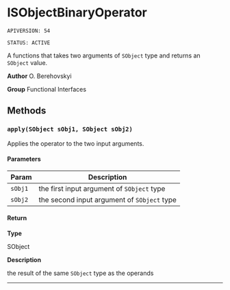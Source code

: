 # ISObjectBinaryOperator

`APIVERSION: 54`

`STATUS: ACTIVE`

A functions that takes two arguments of `SObject` type and returns an `SObject` value.


**Author** O. Berehovskyi


**Group** Functional Interfaces

## Methods
### `apply(SObject sObj1, SObject sObj2)`

Applies the operator to the two input arguments.

#### Parameters
|Param|Description|
|---|---|
|`sObj1`|the first input argument of `SObject` type|
|`sObj2`|the second input argument of `SObject` type|

#### Return

**Type**

SObject

**Description**

the result of the same `SObject` type as the operands

---
